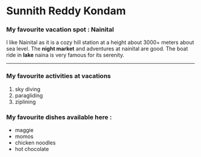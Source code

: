 # Sunnith Reddy Kondam
### My favourite vacation spot : Nainital

I like Nainital as it is a cozy hill station at a height about 3000+ meters about sea level. The **night market** and adventures at nainital are good. The boat ride in **lake** naina is very famous for its serenity.

---

### My favourite activities at vacations 

1. sky diving
2. paragliding
3. ziplining

### My favourite dishes available here : 

* maggie
* momos
* chicken noodles
* hot chocolate
